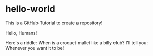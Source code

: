 # hello-world
This is a GitHub Tutorial to create a repository! 

Hello, Humans!

Here's a riddle: When is a croquet mallet like a billy club? I'll tell you: Whenever you want it to be! 

